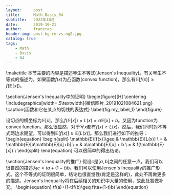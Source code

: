 ```yaml
---
layout:     post
title:      Math_Basis_04
subtitle:   2022年10月
date:       2019-10-21
author:     franztao
header-img: post-bg-re-vs-ng2.jpg
catalog: true
tags:
    - Math
    - Basis
    - 04
---
```


    

\maketitle
本节主要的内容是描述琴生不等式(Jensen's Inequality)。有关琴生不等式的描述为，如果函数$f(x)$为凸函数(convex function)，那么有$\mathbb{E}[f(x)]\geq f(\mathbb{E}[x])$。

\section{Jensen's Inequality中的证明}
\begin{figure}[H]
    \centering
    \includegraphics[width=.5\textwidth]{微信图片_20191021084621.png}
    \caption{函数和它在某点的切线的表达式}
    \label{fig:my_label_1}
\end{figure}

设切点的横坐标为$\mathbb{E}[x]$，那么$f(\mathbb{E}[x])=L(x)=a\mathbb{E}[x]+b$。又因为function为convex function。那么很显然，对于$\forall x$都有$f(x)\geq L(x)$。然后，我们同时对不等式两边求期望，可以得到$\mathbb{E}[f(x)]\geq \mathbb{E}[L(x)]$。那么我们进行如下的推导：
\begin{equation}
    \begin{split}
        \mathbb{E}[f(x)]\geq & \mathbb{E}[L(x)] \\
        = & \mathbb{E}[a\mathbb{E}[x]+b] \\
        = & a\mathbb{E}[x] + b \\
        = & f(\mathbb{E}[x]) \\
    \end{split}
\end{equation}
可以很简单的得出结论。

\section{Jensen's Inequality的推广}
假设$c$是$[a,b]$之间的任意一点，我们可以很自然的描述为$c=ta+(1-t)b$。我们可以使用Jensen's Inequality的推广形式。这个不等式的证明很简单，结论也很直觉性(肯定是这样的)，此处不再做更多的描述。Jensen's Inequality将在后续相关的知识中大量的使用，故此处暂做补充。
\begin{equation}
    tf(a)+(1-t)f(b)\geq f(ta+(1-t)b)
\end{equation}

